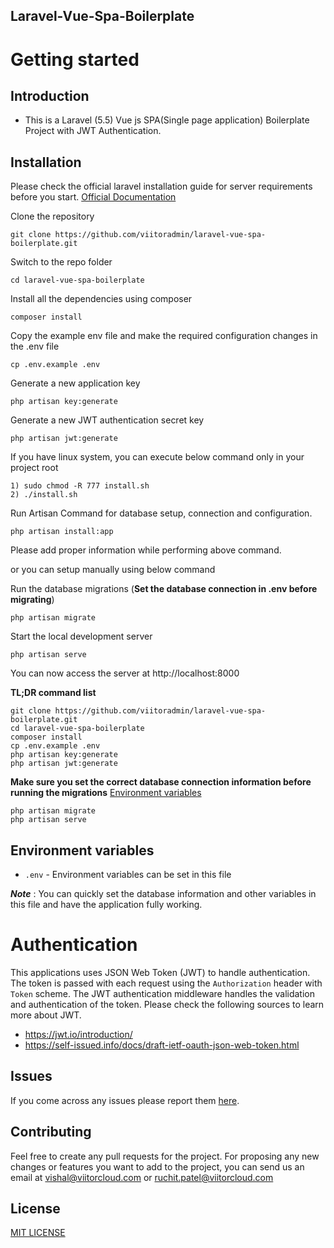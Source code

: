 ## Laravel-Vue-Spa-Boilerplate

# Getting started

## Introduction

* This is a Laravel (5.5) Vue js SPA(Single page application) Boilerplate Project with JWT Authentication.

## Installation

Please check the official laravel installation guide for server requirements before you start. [Official Documentation](https://laravel.com/docs/5.4/installation#installation)


Clone the repository

    git clone https://github.com/viitoradmin/laravel-vue-spa-boilerplate.git

Switch to the repo folder

    cd laravel-vue-spa-boilerplate

Install all the dependencies using composer

    composer install

Copy the example env file and make the required configuration changes in the .env file

    cp .env.example .env

Generate a new application key

    php artisan key:generate

Generate a new JWT authentication secret key

    php artisan jwt:generate

If you have linux system, you can execute below command only in your project root
    
    1) sudo chmod -R 777 install.sh
    2) ./install.sh

Run Artisan Command for database setup, connection and configuration.
    
    php artisan install:app

Please add proper information while performing above command.

or you can setup manually using below command

Run the database migrations (**Set the database connection in .env before migrating**)

    php artisan migrate

Start the local development server

    php artisan serve

You can now access the server at http://localhost:8000

**TL;DR command list**

    git clone https://github.com/viitoradmin/laravel-vue-spa-boilerplate.git
    cd laravel-vue-spa-boilerplate
    composer install
    cp .env.example .env
    php artisan key:generate
    php artisan jwt:generate

**Make sure you set the correct database connection information before running the migrations** [Environment variables](#environment-variables)

    php artisan migrate
    php artisan serve

## Environment variables

- `.env` - Environment variables can be set in this file

***Note*** : You can quickly set the database information and other variables in this file and have the application fully working.

# Authentication

This applications uses JSON Web Token (JWT) to handle authentication. The token is passed with each request using the `Authorization` header with `Token` scheme. The JWT authentication middleware handles the validation and authentication of the token. Please check the following sources to learn more about JWT.

- https://jwt.io/introduction/
- https://self-issued.info/docs/draft-ietf-oauth-json-web-token.html

## Issues

If you come across any issues please report them [here](https://github.com/viitoradmin/laravel-vue-spa-boilerplate/issues).

## Contributing
Feel free to create any pull requests for the project. For proposing any new changes or features you want to add to the project, you can send us an email at vishal@viitorcloud.com or ruchit.patel@viitorcloud.com

## License

[MIT LICENSE](https://github.com/viitoradmin/laravel-vue-spa-boilerplate/blob/master/LICENSE)
